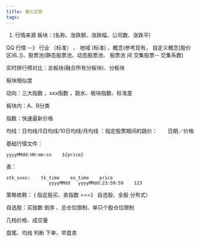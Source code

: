 ```yaml
---
title: 量化交易
tags:
---
```


1. 行情来源
板块：(名称、涨跌额、涨跌幅、公司数、涨跌平)

  QQ 行情 --》 行业 （标准） 、 地域 (标准) 、概念(参考现有， 自定义概念[股价区间、])、股票池(静态股票池、动态股票池、 股票池 间 交集股票-- 交集系数)

实时排行榜对比：总板块(融合所有分板块)、分板块 

板块相似度

动向：三大指数 ，xxx指数 ，跳水、板块指数、标准差

板块内：A、B分类

指数：快速最新价格

均线：日均线/5日均线/10日均线/月均线 ：指定股票期间的跳价：　　日期／价格

基础行情文件：
```
yyyyMMdd:HH:mm:ss    ${price}
```
表：
```
stk_xxxx:    tk_time    ex_time    price
                yyyyMMdd   yyyyMMdd:23:59:59    123

```
策略依赖： ( 指定股买、卖指数  ===》 自选股、全股 分布式）

自选股：买指数 倒序 、总仓位限制、单只个股仓位限制

几档价格、成交量

盘尾、均线 判断 下单，早盘卖